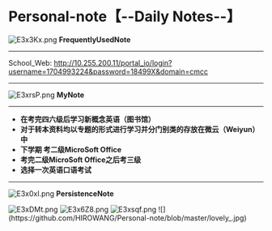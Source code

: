 # Personal-note【--Daily Notes--】
<img src="https://s2.ax1x.com/2019/04/30/E3x3Kx.png" alt="E3x3Kx.png" border="0" /> **FrequentlyUsedNote**
<hr/>

School_Web: http://10.255.200.11/portal_io/login?username=1704993224&password=18499X&domain=cmcc

<hr/>


<img src="https://s2.ax1x.com/2019/04/30/E3xrsP.png" alt="E3xrsP.png" border="0" /> **MyNote**
<hr/>


* **在考完四六级后学习新概念英语（图书馆）**
* **对于转本资料均以专题的形式进行学习并分门别类的存放在微云（Weiyun）中**
* **下学期 考二级MicroSoft Office**
* **考完二级MicroSoft Office之后考三级**
* **选择一次英语口语考试**


<hr/>


<img src="https://s2.ax1x.com/2019/04/30/E3x0xI.png" alt="E3x0xI.png" border="0" /> **PersistenceNote**


<img src="https://s2.ax1x.com/2019/04/30/E3xDMt.png" alt="E3xDMt.png" border="0" />
<img src="https://s2.ax1x.com/2019/04/30/E3x6Z8.png" alt="E3x6Z8.png" border="0" />
<img src="https://s2.ax1x.com/2019/04/30/E3xsqf.png" alt="E3xsqf.png" border="0" />
![](https://github.com/HIROWANG/Personal-note/blob/master/lovely_.jpg)
